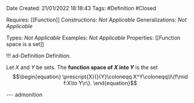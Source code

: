 <br />
<br />

Date Created: 21/01/2022 18:18:43
Tags: #Definition #Closed 

Requires: [[Function]]
Constructions: _Not Applicable_
Generalizations: _Not Applicable_

Types: _Not Applicable_
Examples: _Not Applicable_ 
Properties: [[Function space is a set]]

!!! ad-Definition Definition.

Let $X$ and $Y$ be sets. The **function space of $X$ into $Y$** is the set
$$\begin{equation}
    \prescript{X}{}{Y}\coloneqq X^Y\coloneqq\l\{f\mid f:X\to Y\r\}.
\end{equation}$$

--- admonition
